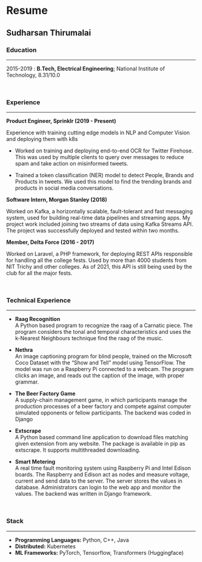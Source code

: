 # Resume

## Sudharsan Thirumalai


### Education
---------

2015-2019
:   **B.Tech, Electrical Engineering**; National Institute of Technology, 8.31/10.0

<br>

### Experience
----------

  **Product Engineer, Sprinklr (2019 - Present)**

Experience with training cutting edge models in NLP and Computer Vision and deploying them with k8s

* Worked on training and deploying end-to-end OCR for Twitter Firehose. This was used by multiple clients to query over messages to reduce spam and take action on misinformed tweets.

* Trained a token classification (NER) model to detect People, Brands and Products in tweets. We used this model to find the trending brands and products in social media conversations.

**Software Intern, Morgan Stanley (2018)**

Worked on Kafka, a horizontally scalable, fault-tolerant and fast messaging system, used for building real-time data pipelines and streaming apps. My project work included joining two streams of data using Kafka Streams API. The project was successfully deployed and tested within two months.


**Member, Delta Force (2016 - 2017)**

Worked on Laravel, a PHP framework, for deploying REST APIs responsible for handling all the college fests. Used by more than 4000 students from NIT Trichy and other colleges. As of 2021, this API is still being used by the club for all the major fests.

<br>

### Technical Experience
--------------------

* **Raag Recognition**<br>A Python based program to recognize the raag of a Carnatic piece. The program considers the tonal and temporal characteristics and uses the k-Nearest Neighbours technique find the raag of the music.

* **Nethra**<br>
An image captioning program for blind people, trained on the Microsoft Coco Dataset with the “Show and Tell” model using TensorFlow. The model was run on a Raspberry Pi connected to a webcam. The program clicks an image, and reads out the caption of the image, with proper grammar.

* **The Beer Factory Game**<br>
A supply-chain management game, in which participants manage the production processes of a beer factory and compete against computer simulated opponents or fellow participants. The backend was coded in Django

* **Extscrape**<br>
A Python based command line application to download files matching given extension from any website. The package is available in pip as extscrape. It supports multithreaded downloading.

* **Smart Metering**<br>
A real time fault monitoring system using Raspberry Pi and Intel Edison boards. The Raspberry and Edison act as nodes and measure voltage, current and send data to the server. The server stores the values in database. Administrators can login to the web app and monitor the values. The backend was written in Django framework.

<br>

### Stack
----------------------------------------

* **Programming Languages:** Python, C++, Java
* **Distributed:** Kubernetes
* **ML Frameworks:** PyTorch, Tensorflow, Transformers (Huggingface)